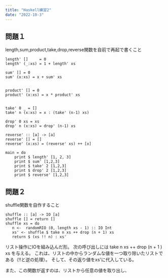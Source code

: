 ```yaml
---
title: "Haskell練習2"
date: "2022-10-3"
---
```

## 問題１

length,sum,product,take,drop,reverse関数を自前で再起で書くこと
```
length' []     = 0
length' (_:xs) = 1 + length' xs

sum' [] = 0
sum' (x:xs) = x + sum' xs


product' [] = 0
product' (x:xs) = x * product' xs


take' 0 _ = []
take' n (x:xs) = x : (take' (n-1) xs)

drop' 0 xs = xs 
drop' n (x:xs) = drop' (n-1) xs

reverse' :: [a] -> [a]
reverse' [] = []
reverse' (x:xs) = (reverse' xs) ++ [x]

main = do
    print $ length' [1, 2, 3]
    print $ sum' [1,2,3]
    print $ take' 2 [1,2,3]
    print $ drop' 2 [1,2,3]
    print $ reverse' [1,2,3]
```

## 問題２
shuffle関数を自作すること

```
shuffle :: [a] -> IO [a]
shuffle [] = return []
shuffle xs = do
   n <-  randomRIO (0, length xs - 1) :: IO Int
   xs' <- shuffle $ take n xs ++ drop (n + 1) xs
   return $ (xs !! n) : xs'
```

リスト操作にIOを組み込んだ形。
次の呼び出しには take n xs ++ drop (n + 1 ) xs を与える。
これは、リストの中からランダムな値を一つ取り除いたリストである（!!と逆の処理）。
そして、その返り値をxs'に代入している。

また、この関数が返すのは、リストから任意の値を取り出し、
